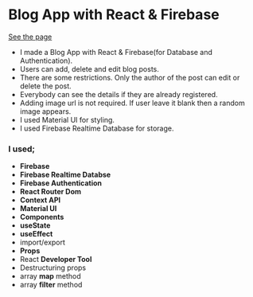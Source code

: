 # Blog App with React & Firebase

[See the page](https://fire-blog-app-milestone-react.vercel.app/)

* I made a Blog App with React & Firebase(for Database and Authentication).
* Users can add, delete and edit blog posts.
* There are some restrictions. Only the author of the post can edit or delete the post.
* Everybody can see the details if they are already registered.
* Adding image url is not required. If user leave it blank then a random image appears.
* I used Material UI for styling.
* I used Firebase Realtime Database for storage.

### I used;
  - <b>Firebase</b>
  - <b>Firebase Realtime Databse</b>
  - <b>Firebase Authentication</b>
  - <b>React Router Dom</b>
  - <b>Context API</b>
  - <b>Material UI</b>
  - <b>Components</b>
  - <b>useState</b>
  - <b>useEffect</b>
  - import/export
  - <b>Props</b>
  - React <b>Developer Tool</b>
  - Destructuring props
  - array <b>map</b> method
  - array <b>filter</b> method
